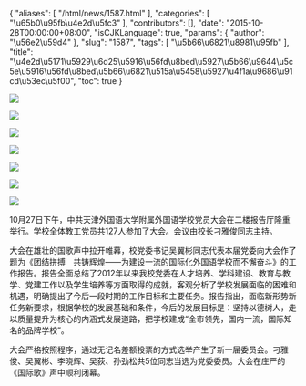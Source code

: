 {
    "aliases": [
        "/html/news/1587.html"
    ],
    "categories": [
        "\u65b0\u95fb\u4e2d\u5fc3"
    ],
    "contributors": [],
    "date": "2015-10-28T00:00:00+08:00",
    "isCJKLanguage": true,
    "params": {
        "author": "\u56e2\u59d4"
    },
    "slug": "1587",
    "tags": [
        "\u5b66\u6821\u8981\u95fb"
    ],
    "title": "\u4e2d\u5171\u5929\u6d25\u5916\u56fd\u8bed\u5927\u5b66\u9644\u5c5e\u5916\u56fd\u8bed\u5b66\u6821\u515a\u5458\u5927\u4f1a\u9686\u91cd\u53ec\u5f00",
    "toc": true
}

![](https://cdn.tfls.online/mirror/full/355ef76a72c81f6d916f6750959d29f32bab4b5c.jpg)




![](https://cdn.tfls.online/mirror/full/6218acc35b36de5d5040a19b92db62932f989c65.jpg)




![](https://cdn.tfls.online/mirror/full/1a25e1be0c071dbc1adde8754bdb02caa1cccac0.jpg)




![](https://cdn.tfls.online/mirror/full/ed6c60f5e92ebb6e254e46447cdf0004142a6603.jpg)




![](https://cdn.tfls.online/mirror/full/c38370f7d12c5717b1523bc1a6615561f0466cda.jpg)




![](https://cdn.tfls.online/mirror/full/7e475038295d30aa1ffed5834f06719317167439.jpg)




![](https://cdn.tfls.online/mirror/full/a375057c138ee2cfcf2e79bf02b741adf05c1932.jpg)














10月27日下午，中共天津外国语大学附属外国语学校党员大会在二楼报告厅隆重举行。学校全体教工党员共127人参加了大会。会议由校长刁雅俊同志主持。 




大会在雄壮的国歌声中拉开帷幕，校党委书记吴翼彬同志代表本届党委向大会作了题为《团结拼搏　共铸辉煌——为建设一流的国际化外国语学校而不懈奋斗》的工作报告。报告全面总结了2012年以来我校党委在人才培养、学科建设、教育与教学、党建工作以及学生培养等方面取得的成就，客观分析了学校发展面临的困难和机遇，明确提出了今后一段时期的工作目标和主要任务。报告指出，面临新形势新任务新要求，根据学校的发展基础和条件，今后的发展目标是：坚持以德树人，走以质量提升为核心的内涵式发展道路，把学校建成“全市领先，国内一流，国际知名的品牌学校”。




大会严格按照程序，通过无记名差额投票的方式选举产生了新一届委员会。刁雅俊、吴翼彬、李晓辉、吴荻、孙劲松共5位同志当选为党委委员。大会在庄严的《国际歌》声中顺利闭幕。    







  





  



